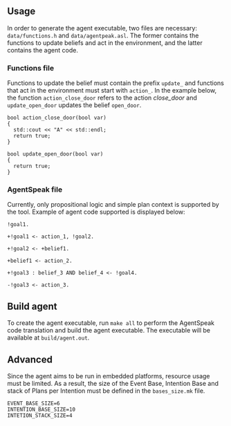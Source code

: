 ## Usage

In order to generate the agent executable, two files are necessary: `data/functions.h` and `data/agentpeak.asl`. The former contains the functions to update beliefs and act in the environment, and the latter contains the agent code.

### Functions file

Functions to update the belief must contain the prefix `update_` and functions that act in the environment must start with `action_`. In the example below, the function `action_close_door` refers to the action *close_door* and `update_open_door` updates the belief `open_door`.

```
bool action_close_door(bool var)
{
  std::cout << "A" << std::endl;
  return true;
}

bool update_open_door(bool var)
{
  return true;
}
```

### AgentSpeak file

Currently, only propositional logic and simple plan context is supported by the tool. Example of agent code supported is displayed below:

```
!goal1.

+!goal1 <- action_1, !goal2.

+!goal2 <- +belief1.

+belief1 <- action_2.

+!goal3 : belief_3 AND belief_4 <- !goal4.

-!goal3 <- action_3.
```

## Build agent

To create the agent executable, run `make all` to perform the AgentSpeak code translation and build the agent executable. The executable will be available at `build/agent.out`.

## Advanced

Since the agent aims to be run in embedded platforms, resource usage must be limited. As a result, the size of the Event Base, Intention Base and stack of Plans per Intention must be defined in the `bases_size.mk` file.

```
EVENT_BASE_SIZE=6
INTENTION_BASE_SIZE=10
INTETION_STACK_SIZE=4
```